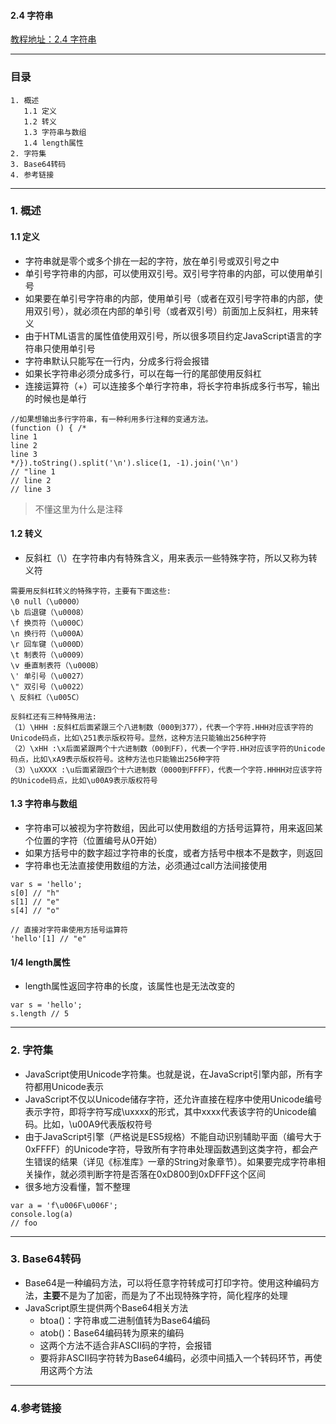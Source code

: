 #### 2.4 字符串
[教程地址：2.4 字符串](http://javascript.ruanyifeng.com/grammar/string.html)

---
### 目录
```
1. 概述
   1.1 定义
   1.2 转义
   1.3 字符串与数组
   1.4 length属性
2. 字符集
3. Base64转码
4. 参考链接
```

---
### 1. 概述

#### 1.1 定义
- 字符串就是零个或多个排在一起的字符，放在单引号或双引号之中
- 单引号字符串的内部，可以使用双引号。双引号字符串的内部，可以使用单引号
- 如果要在单引号字符串的内部，使用单引号（或者在双引号字符串的内部，使用双引号），就必须在内部的单引号（或者双引号）前面加上反斜杠，用来转义
- 由于HTML语言的属性值使用双引号，所以很多项目约定JavaScript语言的字符串只使用单引号
- 字符串默认只能写在一行内，分成多行将会报错
- 如果长字符串必须分成多行，可以在每一行的尾部使用反斜杠
- 连接运算符（+）可以连接多个单行字符串，将长字符串拆成多行书写，输出的时候也是单行

```
//如果想输出多行字符串，有一种利用多行注释的变通方法。
(function () { /*
line 1
line 2
line 3
*/}).toString().split('\n').slice(1, -1).join('\n')
// "line 1
// line 2
// line 3
```
>不懂这里为什么是注释

#### 1.2 转义
- 反斜杠（\）在字符串内有特殊含义，用来表示一些特殊字符，所以又称为转义符

```
需要用反斜杠转义的特殊字符，主要有下面这些:
\0 null（\u0000）
\b 后退键（\u0008）
\f 换页符（\u000C）
\n 换行符（\u000A）
\r 回车键（\u000D）
\t 制表符（\u0009）
\v 垂直制表符（\u000B）
\' 单引号（\u0027）
\" 双引号（\u0022）
\ 反斜杠（\u005C）

反斜杠还有三种特殊用法:
（1）\HHH :反斜杠后面紧跟三个八进制数（000到377），代表一个字符.HHH对应该字符的Unicode码点，比如\251表示版权符号。显然，这种方法只能输出256种字符
（2）\xHH :\x后面紧跟两个十六进制数（00到FF），代表一个字符.HH对应该字符的Unicode码点，比如\xA9表示版权符号。这种方法也只能输出256种字符
（3）\uXXXX :\u后面紧跟四个十六进制数（0000到FFFF），代表一个字符.HHHH对应该字符的Unicode码点，比如\u00A9表示版权符号
```

#### 1.3 字符串与数组
- 字符串可以被视为字符数组，因此可以使用数组的方括号运算符，用来返回某个位置的字符（位置编号从0开始）
- 如果方括号中的数字超过字符串的长度，或者方括号中根本不是数字，则返回
- 字符串也无法直接使用数组的方法，必须通过call方法间接使用


```
var s = 'hello';
s[0] // "h"
s[1] // "e"
s[4] // "o"

// 直接对字符串使用方括号运算符
'hello'[1] // "e"
```

#### 1/4 length属性
- length属性返回字符串的长度，该属性也是无法改变的

```
var s = 'hello';
s.length // 5
```

---
### 2. 字符集
- JavaScript使用Unicode字符集。也就是说，在JavaScript引擎内部，所有字符都用Unicode表示
- JavaScript不仅以Unicode储存字符，还允许直接在程序中使用Unicode编号表示字符，即将字符写成\uxxxx的形式，其中xxxx代表该字符的Unicode编码。比如，\u00A9代表版权符号
- 由于JavaScript引擎（严格说是ES5规格）不能自动识别辅助平面（编号大于0xFFFF）的Unicode字符，导致所有字符串处理函数遇到这类字符，都会产生错误的结果（详见《标准库》一章的String对象章节）。如果要完成字符串相关操作，就必须判断字符是否落在0xD800到0xDFFF这个区间
- 很多地方没看懂，暂不整理

```
var a = 'f\u006F\u006F';
console.log(a)
// foo
```

---
### 3. Base64转码
- Base64是一种编码方法，可以将任意字符转成可打印字符。使用这种编码方法，**主要**不是为了加密，而是为了不出现特殊字符，简化程序的处理
- JavaScript原生提供两个Base64相关方法
   - btoa()：字符串或二进制值转为Base64编码
   - atob()：Base64编码转为原来的编码
   - 这两个方法不适合非ASCII码的字符，会报错
   - 要将非ASCII码字符转为Base64编码，必须中间插入一个转码环节，再使用这两个方法
   
---
### 4.参考链接
